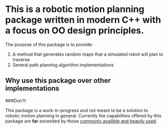 # This is a robotic motion planning package written in modern C++ with a focus on OO design principles. 
The purpose of this package is to provide:

1. A method that generates random maps that a simulated robot will plan to traverse 
2. Several path planning algorithm implementations 

## Why use this package over other implementations
###Don't!

This package is a work-in-progress and not meant to be a solution to robotic motion planning in general. Currently the capabilities offered by this package are **far** exceeded by those [commonly availible and heavily used](http://wiki.ros.org/navigation).  
